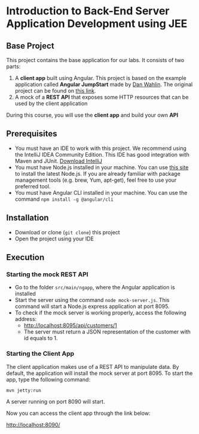 # Introduction to Back-End Server Application Development using JEE

## Base Project
This project contains the base application for our labs. It consists of two parts: 

1. A **client app** built using Angular. This project is based on the example application called **Angular JumpStart** made by [Dan Wahlin](http://twitter.com/DanWahlin). The original project can be found on [this link](https://github.com/DanWahlin/Angular-JumpStart).
2. A mock of a **REST API** that exposes some HTTP resources that can be used by the client application

During this course, you will use the **client app** and build your own **API** 

## Prerequisites
* You must have an IDE to work with this project. We recommend using the IntelliJ IDEA Community Edition. This IDE has good integration with Maven and JUnit. [Download IntelliJ](https://www.jetbrains.com/idea/download/#section=mac)
* You must have Node.js installed in your machine. You can use [this site](https://nodejs.org/en/download/) to install the latest Node.js. If you are already familiar with package management tools (e.g. brew, Yum, apt-get), feel free to use your preferred tool.
* You must have Angular CLI installed in your machine. You can use the command `npm install -g @angular/cli`

## Installation 

* Download or clone (`git clone`) this project
* Open the project using your IDE

## Execution

### Starting the mock REST API

* Go to the folder `src/main/ngapp`, where the Angular application is installed
* Start the server using the command `node mock-server.js`. This command will start a Node.js express application at port 8095.
* To check if the mock server is working properly, access the following address:
	* [http://localhost:8095/api/customers/1](http://localhost:8095/api/customers/1)
	* The server must return a JSON representation of the customer with id equals to 1.

### Starting the Client App

The client application makes use of a REST API to manipulate data. By default, the application will install the mock server at port 8095. To start the app, type the following command:

`mvn jetty:run`

A server running on port 8090 will start.

Now you can access the client app through the link below:

[http://localhost:8090/](http://localhost:8090/)